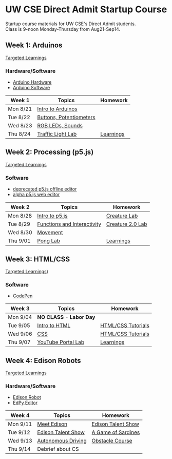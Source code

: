 # UW CSE Direct Admit Startup Course
Startup course materials for UW CSE's Direct Admit students. <br />
Class is 9-noon Monday-Thursday from Aug21-Sep14.

## Week 1: Arduinos

[Targeted Learnings](arduino/pdfs/00_Learnings_Arduino.pdf)

### Hardware/Software
- [Arduino Hardware](http://a.co/gBGAyFX)
- [Arduino Software](https://www.arduino.cc/en/Main/Software)

| Week 1   | Topics                                                      | Homework
|--------- |-------------------------------------------------------------|--------------------
| Mon 8/21 | [Intro to Arduinos](arduino/pdfs/01_intro_to_arduino.pdf)   |
| Tue 8/22 | [Buttons, Potentiometers](arduino/pdfs/02_input_output.pdf) |
| Wed 8/23 | [RGB LEDs, Sounds](arduino/pdfs/02_input_output.pdf)        |
| Thu 8/24 | [Traffic Light Lab](arduino/pdfs/03_traffic_light.pdf)      | [Learnings](arduino/pdfs/00_Learnings_Arduino.pdf)

## Week 2: Processing (p5.js)

[Targeted Learnings](p5js/pdfs/00_Learnings_p5js.pdf)

### Software
- [deprecated p5.js offline editor](https://github.com/processing/p5.js-editor/releases/tag/v0.6.2)
- [alpha p5.js web editor](http://alpha.editor.p5js.org/)

| Week 2   | Topics                                                                  | Homework
|--------- |-------------------------------------------------------------------------|--------------------
| Mon 8/28 | [Intro to p5.js](p5js/pdfs/01_intro_to_p5js.pdf)                        | [Creature Lab](p5js/pdfs/02_creature.pdf)
| Tue 8/29 | [Functions and Interactivity](p5js/pdfs/03_functions_interactivity.pdf) | [Creature 2.0 Lab](p5js/pdfs/04_creatureV2.pdf)
| Wed 8/30 | [Movement](p5js/pdfs/05_movement.pdf)                                   |
| Thu 9/01 | [Pong Lab](p5js/pdfs/06_pong.pdf)                                       | [Learnings](p5js/pdfs/00_Learnings_p5js.pdf)


## Week 3: HTML/CSS

[Targeted Learnings](html/pdfs/00_Learnings_html.pdf))

### Software
- [CodePen](https://codepen.io)

| Week 3   | Topics                                                      | Homework
|--------- |-------------------------------------------------------------|--------------------
| Mon 9/04 | **NO CLASS - Labor Day**                                    |
| Tue 9/05 | [Intro to HTML](html/pdfs/01_intro_to_html.pdf)             | [HTML/CSS Tutorials](html/pdfs/02_tutorials.pdf)
| Wed 9/06 | [CSS](html/pdfs/03_css.pdf)                                 | [HTML/CSS Tutorials](html/pdfs/02_tutorials.pdf)
| Thu 9/07 | [YouTube Portal Lab](html/pdfs/04_youtube.pdf)              | [ Learnings](html/pdfs/00_Learnings_html.pdf)

## Week 4: Edison Robots

[Targeted Learnings](edison/pdfs/00_Learnings_Edison.pdf)

### Hardware/Software
- [Edison Robot](https://www.meetedison.com)
- [EdPy Editor](https://www.edpyapp.com)

| Week 4   | Topics                                                      | Homework
|--------- |-------------------------------------------------------------|--------------------
| Mon 9/11 | [Meet Edison](edison/pdfs/01_meet_edison.pdf)                      | [Edison Talent Show](edison/pdfs/02_edison_talent_show.pdf)
| Tue 9/12 | [Edison Talent Show](edison/pdfs/02_edison_talent_show.pdf)        | [A Game of Sardines](edison/pdfs/03_sardines.pdf)
| Wed 9/13 | [Autonomous Driving](edison/pdfs/04_autonomous_driving.pdf)        | [Obstacle Course](edison/pdfs/05_obstacle_course.pdf)
| Thu 9/14 | Debrief about CS
